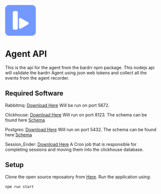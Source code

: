 <img src="https://raw.githubusercontent.com/bard-rr/.github/main/profile/Asset%2010-8.png" width="100">

# Agent API

This is the api for the agent from the bardrr npm package. This nodejs api will validate the bardrr Agent using json web tokens
and collect all the events from the agent recorder.

## Required Software

Rabbitmq: [Download Here](https://www.rabbitmq.com/download.html) Will be run on port 5672.

Clickhouse: [Download Here](https://clickhouse.com/docs/en/install/) Will run on port 8123. The schema can be found here [Schema](https://github.com/bard-rr/deploy)

Postgres: [Download Here](https://www.postgresql.org/download/) Will run on port 5432. The schema can be found here [Schema](https://github.com/bard-rr/deploy)

Session_Ender: [Download Here](https://github.com/bard-rr/session_ender) A Cron job that is responsible for completing sessions and moving them into the clickhouse database.

## Setup

Clone the open source reposatory from [Here](https://github.com/bard-rr/agent-api). Run the application using:

`npm run start`
